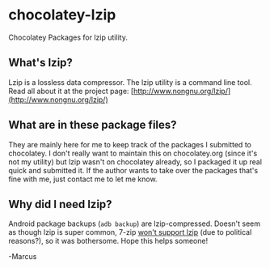 # chocolatey-lzip
Chocolatey Packages for lzip utility.

## What's lzip?

Lzip is a lossless data compressor. The lzip utility is a command line tool. Read all about it at the project page: [http://www.nongnu.org/lzip/](http://www.nongnu.org/lzip/)

## What are in these package files?

They are mainly here for me to keep track of the packages I submitted to chocolatey. I don't really want to maintain this on chocolatey.org (since it's not my utility) but lzip wasn't on chocolatey already, so I packaged it up real quick and submitted it. If the author wants to take over the packages that's fine with me, just contact me to let me know.

## Why did I need lzip?

Android package backups (`adb backup`) are lzip-compressed. Doesn't seem as though lzip is super common, 7-zip [won't support lzip](https://sourceforge.net/p/sevenzip/discussion/45797/thread/e23f6a3e/) (due to political reasons?), so it was bothersome. Hope this helps someone!

-Marcus
